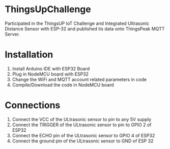 # ThingsUpChallenge
Participated in the ThingsUP IoT Challenge and Integrated Ultrasonic Distance Sensor with ESP-32 and published its data onto ThingsPeak MQTT Server.

# Installation
1. Install Arduino IDE with ESP32 Board
2. Plug in NodeMCU board with ESP32
3. Change the WiFi and MQTT account related parameters in code
4. Compile/Download the code in NodeMCU board

# Connections
1. Connect the VCC of the ULtrasonic sensor to pin to any 5V supply
2. Connect the TRIGGER of the ULtrasonic sensor to pin to GPIO 2 of ESP32
3. Connect the ECHO pin of the ULtrasonic sensor to GPIO 4 of ESP32
4. Connect the ground pin of the ULtrasonic sensor to GND of ESP 32
